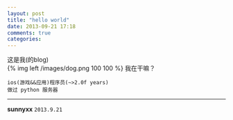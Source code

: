 ```yaml
---
layout: post
title: "hello world"
date: 2013-09-21 17:18
comments: true
categories: 
---
```

这是我(的blog)  
{% img left /images/dog.png 100 100 %}
我在干嘛？
```
ios(游戏&&应用)程序员(~>2.0f years)
做过 python 服务器
```

***
**sunnyxx** `2013.9.21`